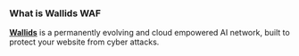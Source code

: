 ### What is Wallids WAF

**[Wallids](https://wallids.com/ "Wallids")** is a permanently evolving and cloud empowered AI network, built to protect your website from cyber attacks.

